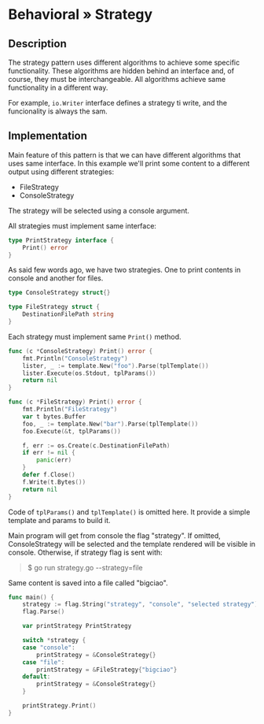 # Behavioral » Strategy

## Description

The strategy pattern uses different algorithms to achieve some specific functionality. These algorithms are hidden behind an interface and, of course, they must be interchangeable. All algorithms achieve same functionality in a different way.

For example, `io.Writer` interface defines a strategy ti write, and the funcionality is always the sam.

## Implementation

Main feature of this pattern is that we can have different algorithms that uses same interface. In this example we'll print some content to a different output using different strategies:

 - FileStrategy
 - ConsoleStrategy

The strategy will be selected using a console argument.

All strategies must implement same interface:

```go
type PrintStrategy interface {
	Print() error
}
```

As said few words ago, we have two strategies. One to print contents in console and another for files.
```go
type ConsoleStrategy struct{}

type FileStrategy struct {
	DestinationFilePath string
}
```

Each strategy must implement same `Print()` method.

```go
func (c *ConsoleStrategy) Print() error {
	fmt.Println("ConsoleStrategy")
	lister, _ := template.New("foo").Parse(tplTemplate())
	lister.Execute(os.Stdout, tplParams())
	return nil
}

func (c *FileStrategy) Print() error {
	fmt.Println("FileStrategy")
	var t bytes.Buffer
	foo, _ := template.New("bar").Parse(tplTemplate())
	foo.Execute(&t, tplParams())

	f, err := os.Create(c.DestinationFilePath)
	if err != nil {
		panic(err)
	}
	defer f.Close()
	f.Write(t.Bytes())
	return nil
}
```

Code of `tplParams()` and `tplTemplate()` is omitted here. It provide a simple template and params to build it.

Main program will get from console the flag "strategy". If omitted, ConsoleStrategy will be selected and the template rendered will be visible in console. Otherwise, if strategy flag is sent with:

> $ go run strategy.go --strategy=file

Same content is saved into a file called "bigciao".

```go
func main() {
	strategy := flag.String("strategy", "console", "selected strategy")
	flag.Parse()

	var printStrategy PrintStrategy

	switch *strategy {
	case "console":
		printStrategy = &ConsoleStrategy{}
	case "file":
		printStrategy = &FileStrategy{"bigciao"}
	default:
		printStrategy = &ConsoleStrategy{}
	}

	printStrategy.Print()
}
```
